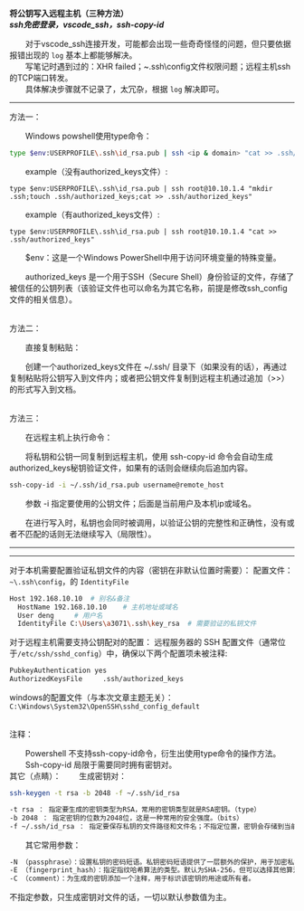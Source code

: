 **将公钥写入远程主机（三种方法）**<br>
***ssh免密登录，vscode_ssh，ssh-copy-id***

&emsp;&emsp;对于vscode_ssh连接开发，可能都会出现一些奇奇怪怪的问题，但只要依据报错出现的 `log` 基本上都能够解决。<br>
&emsp;&emsp;写笔记时遇到过的：XHR failed；~\.ssh\config文件权限问题；远程主机ssh的TCP端口转发。<br>
&emsp;&emsp;具体解决步骤就不记录了，太冗杂，根据 `log` 解决即可。


***
方法一：

&emsp;&emsp;Windows powshell使用type命令：

```bash
type $env:USERPROFILE\.ssh\id_rsa.pub | ssh <ip & domain> "cat >> .ssh/authorized_keys"
```
&emsp;&emsp;example（没有authorized_keys文件）:
```mySQL
type $env:USERPROFILE\.ssh\id_rsa.pub | ssh root@10.10.1.4 "mkdir .ssh;touch .ssh/authorized_keys;cat >> .ssh/authorized_keys"
```
&emsp;&emsp;example（有authorized_keys文件）:
```
type $env:USERPROFILE\.ssh\id_rsa.pub | ssh root@10.10.1.4 "cat >> .ssh/authorized_keys"
```

&emsp;&emsp;$env：这是一个Windows PowerShell中用于访问环境变量的特殊变量。

&emsp;&emsp;authorized_keys 是一个用于SSH（Secure Shell）身份验证的文件，存储了被信任的公钥列表（该验证文件也可以命名为其它名称，前提是修改ssh_config文件的相关信息）。

<br>
方法二：

&emsp;&emsp;直接复制粘贴：

&emsp;&emsp;创建一个authorized_keys文件在 ~/.ssh/ 目录下（如果没有的话），再通过复制粘贴将公钥写入到文件内；或者把公钥文件复制到远程主机通过追加（>>）的形式写入到文档。

<br>
方法三：

&emsp;&emsp;在远程主机上执行命令：

&emsp;&emsp;将私钥和公钥一同复制到远程主机，使用 ssh-copy-id 命令会自动生成authorized_keys秘钥验证文件，如果有的话则会继续向后追加内容。

```bash
ssh-copy-id -i ~/.ssh/id_rsa.pub username@remote_host
```

&emsp;&emsp;参数 -i 指定要使用的公钥文件；后面是当前用户及本机ip或域名。

&emsp;&emsp;在进行写入时，私钥也会同时被调用，以验证公钥的完整性和正确性，没有或者不匹配的话则无法继续写入（局限性）。
***
---
对于本机需要配置验证私钥文件的内容（密钥在非默认位置时需要）：
配置文件： `~\.ssh\config`，的 `IdentityFile`

```bash
Host 192.168.10.10	# 别名&备注
  HostName 192.168.10.10	# 主机地址或域名
  User deng		# 用户名
  IdentityFile C:\Users\a3071\.ssh\key_rsa	# 需要验证的私钥文件
```

对于远程主机需要支持公钥配对的配置：
远程服务器的 SSH 配置文件（通常位于`/etc/ssh/sshd_config`）中，确保以下两个配置项未被注释:
```bash
PubkeyAuthentication yes
AuthorizedKeysFile     .ssh/authorized_keys
```
windows的配置文件（与本次文章主题无关）：`C:\Windows\System32\OpenSSH\sshd_config_default`<br>

<br>
注释：

&emsp;&emsp;Powershell 不支持ssh-copy-id命令，衍生出使用type命令的操作方法。
&emsp;&emsp;Ssh-copy-id 局限于需要同时拥有密钥对。
<br>
其它（点睛）：
&emsp;&emsp;生成密钥对：
```bash
ssh-keygen -t rsa -b 2048 -f ~/.ssh/id_rsa
```

```bash
-t rsa ： 指定要生成的密钥类型为RSA，常用的密钥类型就是RSA密钥。（type）
-b 2048 ： 指定密钥的位数为2048位，这是一种常用的安全强度。（bits）
-f ~/.ssh/id_rsa ： 指定要保存私钥的文件路径和文件名；不指定位置，密钥会存储到当前目录下。（output_keyfile）  
```

&emsp;&emsp;其它常用参数：

```bash
-N （passphrase）：设置私钥的密码短语。私钥密码短语提供了一层额外的保护，用于加密私钥文件
-E （fingerprint_hash）：指定指纹哈希算法的类型。默认为SHA-256，但可以选择其他算法，如SHA-1和MD5。
-C （comment）：为生成的密钥添加一个注释，用于标识该密钥的用途或所有者。
```
不指定参数，只生成密钥对文件的话，一切以默认参数值为主。
